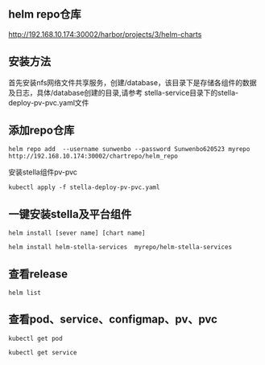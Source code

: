 ## helm repo仓库

http://192.168.10.174:30002/harbor/projects/3/helm-charts

## 安装方法

首先安装nfs网络文件共享服务，创建/database，该目录下是存储各组件的数据及日志，具体/database创建的目录,请参考 stella-service目录下的stella-deploy-pv-pvc.yaml文件



## 添加repo仓库


``helm repo add  --username sunwenbo --password Sunwenbo620523 myrepo http://192.168.10.174:30002/chartrepo/helm_repo ``


安装stella组件pv-pvc


```kubectl apply -f stella-deploy-pv-pvc.yaml```


## 一键安装stella及平台组件

```helm install [sever name] [chart name]```

```helm install helm-stella-services  myrepo/helm-stella-services```

## 查看release

```helm list``` 


## 查看pod、service、configmap、pv、pvc

```kubectl get pod ```

```kubectl get service```